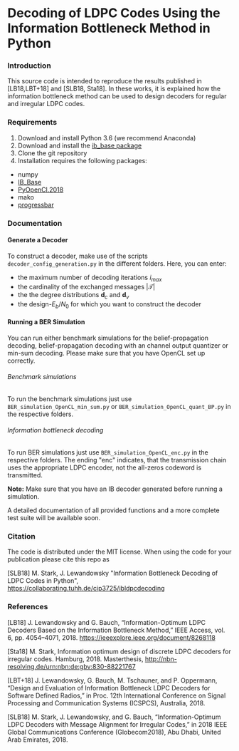 
# Decoding of LDPC Codes Using the Information Bottleneck Method in Python

### Introduction

This source code is intended to reproduce the results published in [LB18,LBT+18] and [SLB18, Sta18]. In these works, it is explained how the information bottleneck method can be used to design decoders for regular and irregular LDPC codes.


### Requirements

1. Download and install Python 3.6 (we recommend Anaconda)
2. Download and install the [ib_base package](https://collaborating.tuhh.de/cip3725/ib_base)
2. Clone the git repository
4. Installation requires the following packages:
  * numpy
  * [IB_Base](https://collaborating.tuhh.de/cip3725/ib_base)
  * [PyOpenCl.2018](https://collaborating.tuhh.de/cip3725/ib_base)
  * mako
  * [progressbar](https://pypi.org/project/progressbar2/)


### Documentation

#### Generate a Decoder
To construct a decoder, make use of the scripts `decoder_config_generation.py` in the different folders. Here, you can enter:
- the maximum number of decoding iterations $`i_{max}`$
- the cardinality of the exchanged messages $`|\mathcal{T}|`$  
- the the degree distributions $`\mathbf{d}_c`$ and $`\mathbf{d}_v`$
- the design-$`E_b/N_0`$ for which you want to construct the decoder

#### Running a BER Simulation
You can run either benchmark simulations for the belief-propagation decoding, belief-propagation decoding with an channel output quantizer or min-sum decoding. Please make sure that you have OpenCL set up correctly.

###### Benchmark simulations
To run the benchmark simulations just use `BER_simulation_OpenCL_min_sum.py` or `BER_simulation_OpenCL_quant_BP.py` in the respective folders.

###### Information bottleneck decoding
To run BER simulations just use `BER_simulation_OpenCL_enc.py` in the respective folders. The ending "enc" indicates, that the transmission chain uses the appropriate LDPC encoder, not the all-zeros codeword is transmitted.  

**Note:** Make sure that you have an IB decoder generated before running a simulation.


A detailed documentation of all provided functions and a more complete test suite will be available soon.

### Citation

The code is distributed under the MIT license. When using the code for your publication please cite this repo as

[SLB18] M. Stark, J. Lewandowsky "Information Bottleneck Decoding of LDPC Codes in Python", https://collaborating.tuhh.de/cip3725/ibldpcdecoding

### References

[LB18] J. Lewandowsky and G. Bauch, “Information-Optimum LDPC Decoders Based on the Information Bottleneck Method,” IEEE Access, vol. 6, pp. 4054–4071, 2018. https://ieeexplore.ieee.org/document/8268118

[Sta18] M. Stark, Information optimum design of discrete LDPC decoders for irregular codes. Hamburg, 2018. Masterthesis, http://nbn-resolving.de/urn:nbn:de:gbv:830-88221767

[LBT+18] J. Lewandowsky, G. Bauch, M. Tschauner, and P. Oppermann, “Design and Evaluation of Information Bottleneck LDPC Decoders for Software Defined Radios,” in Proc. 12th International Conference on Signal Processing and Communication Systems (ICSPCS), Australia, 2018.

[SLB18] M. Stark, J. Lewandowsky, and G. Bauch, “Information-Optimum LDPC Decoders with Message Alignment for Irregular Codes,” in 2018 IEEE Global Communications Conference (Globecom2018), Abu Dhabi, United Arab Emirates, 2018.
